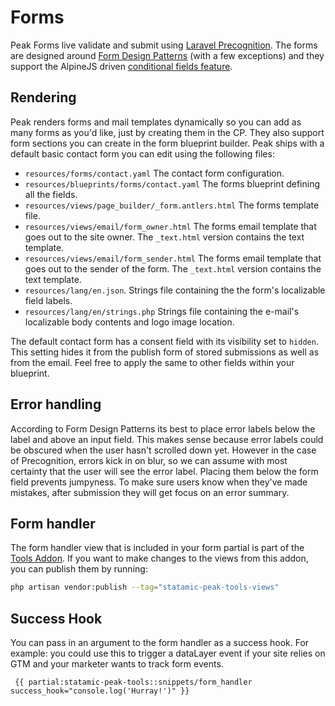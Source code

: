 # Forms

Peak Forms live validate and submit using [Laravel Precognition](https://laravel.com/docs/10.x/precognition). The forms are designed around [Form Design Patterns](https://formdesignpatterns.com) (with a few exceptions) and they support the AlpineJS driven [conditional fields feature](https://statamic.dev/tags/form-create#conditional-fields).

## Rendering

Peak renders forms and mail templates dynamically so you can add as many forms as you'd like, just by creating them in the CP. They also support form sections you can create in the form blueprint builder. Peak ships with a default basic contact form you can edit using the following files:

- `resources/forms/contact.yaml` The contact form configuration.
- `resources/blueprints/forms/contact.yaml` The forms blueprint defining all the fields.
- `resources/views/page_builder/_form.antlers.html` The forms template file.
- `resources/views/email/form_owner.html` The forms email template that goes out to the site owner. The `_text.html` version contains the text template.
- `resources/views/email/form_sender.html` The forms email template that goes out to the sender of the form. The `_text.html` version contains the text template.
- `resources/lang/en.json`. Strings file containing the the form's localizable field labels.
- `resources/lang/en/strings.php` Strings file containing the e-mail's localizable body contents and logo image location.

The default contact form has a consent field with its visibility set to `hidden`. This setting hides it from the publish form of stored submissions as well as from the email. Feel free to apply the same to other fields within your blueprint.

## Error handling

According to Form Design Patterns its best to place error labels below the label and above an input field. This makes sense because error labels could be obscured when the user hasn't scrolled down yet. However in the case of Precognition, errors kick in on blur, so we can assume with most certainty that the user will see the error label. Placing them below the form field prevents jumpyness. To make sure users know when they've made mistakes, after submission they will get focus on an error summary.

## Form handler

The form handler view that is included in your form partial is part of the [Tools Addon](/getting-started/addons.html#tools). If you want to make changes to the views from this addon, you can publish them by running:

```bash
php artisan vendor:publish --tag="statamic-peak-tools-views"
```

## Success Hook

You can pass in an argument to the form handler as a success hook. For example: you could use this to trigger a dataLayer event if your site relies on GTM and your marketer wants to track form events.

```
 {{ partial:statamic-peak-tools::snippets/form_handler success_hook="console.log('Hurray!')" }}
```
